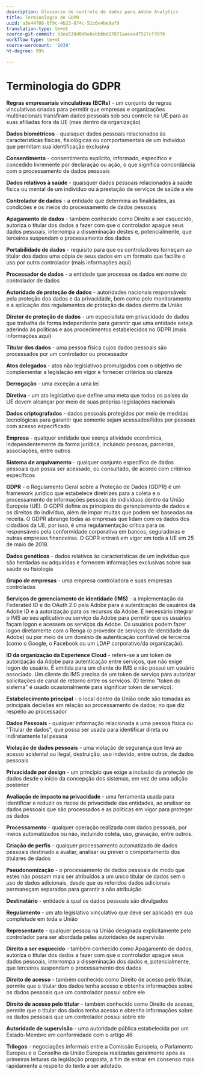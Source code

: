 ```yaml
---
description: Glossário de controle de dados para Adobe Analytics
title: Terminologia do GDPR
uuid: a3e44f08-6f9c-4b23-874c-51c6e4be9af9
translation-type: tm+mt
source-git-commit: b3ea538d0d6e6ebbbbd17871aacaed7527cf3976
workflow-type: tm+mt
source-wordcount: '1039'
ht-degree: 99%

---
```



# Terminologia do GDPR

**Regras empresariais vinculativas (BCRs)** - um conjunto de regras vinculativas criadas para permitir que empresas e organizações multinacionais transfiram dados pessoais sob seu controle na UE para as suas afiliadas fora da UE (mas dentro da organização)

**Dados biométricos** - quaisquer dados pessoais relacionados às características físicas, fisiológicas ou comportamentais de um indivíduo que permitam sua identificação exclusiva

**Consentimento** - consentimento explícito, informado, específico e concedido livremente por declaração ou ação, o que significa concordância com o processamento de dados pessoais

**Dados relativos à saúde** - quaisquer dados pessoais relacionados à saúde física ou mental de um indivíduo ou à prestação de serviços de saúde a ele

**Controlador de dados** - a entidade que determina as finalidades, as condições e os meios do processamento de dados pessoais

**Apagamento de dados** - também conhecido como Direito a ser esquecido, autoriza o titular dos dados a fazer com que o controlador apague seus dados pessoais, interrompa a disseminação destes e, potencialmente, que terceiros suspendam o processamento dos dados

**Portabilidade de dados** - requisito para que os controladores forneçam ao titular dos dados uma cópia de seus dados em um formato que facilite o uso por outro controlador (mais informações aqui)

**Processador de dados** - a entidade que processa os dados em nome do controlador de dados

**Autoridade de proteção de dados** - autoridades nacionais responsáveis pela proteção dos dados e da privacidade, bem como pelo monitoramento e a aplicação dos regulamentos de proteção de dados dentro da União

**Diretor de proteção de dados** - um especialista em privacidade de dados que trabalha de forma independente para garantir que uma entidade esteja aderindo às políticas e aos procedimentos estabelecidos no GDPR (mais informações aqui)

**Titular dos dados** - uma pessoa física cujos dados pessoais são processados por um controlador ou processador

**Atos delegados** - atos não legislativos promulgados com o objetivo de complementar a legislação em vigor e fornecer critérios ou clareza

**Derrogação** - uma exceção a uma lei

**Diretiva** - um ato legislativo que define uma meta que todos os países da UE devem alcançar por meio de suas próprias legislações nacionais

**Dados criptografados** - dados pessoais protegidos por meio de medidas tecnológicas para garantir que somente sejam acessados/lidos por pessoas com acesso especificado

**Empresa** - qualquer entidade que exerça atividade econômica, independentemente da forma jurídica, incluindo pessoas, parcerias, associações, entre outros

**Sistema de arquivamento** - qualquer conjunto específico de dados pessoais que possa ser acessado, ou consultado, de acordo com critérios específicos

**GDPR** - o Regulamento Geral sobre a Proteção de Dados (GDPR) é um framework jurídico que estabelece diretrizes para a coleta e o processamento de informações pessoais de indivíduos dentro da União Europeia (UE). O GDPR define os princípios do gerenciamento de dados e os direitos do indivíduo, além de impor multas que podem ser baseadas na receita. O GDPR abrange todas as empresas que lidam com os dados dos cidadãos da UE; por isso, é uma regulamentação crítica para os responsáveis pela conformidade corporativa em bancos, seguradoras e outras empresas financeiras. O GDPR entrará em vigor em toda a UE em 25 de maio de 2018.

**Dados genéticos** - dados relativos às características de um indivíduo que são herdadas ou adquiridas e fornecem informações exclusivas sobre sua saúde ou fisiologia

**Grupo de empresas** - uma empresa controladora e suas empresas controladas

**Serviços de gerenciamento de identidade (IMS)** - a implementação da Federated ID e do OAuth 2.0 pela Adobe para a autenticação de usuários da Adobe ID e a autorização para os recursos da Adobe. É necessário integrar o IMS ao seu aplicativo ou serviço da Adobe para permitir que os usuários façam logon e acessem os serviços da Adobe. Os usuários podem fazer logon diretamente com o Renga (o provedor de serviços de identidade da Adobe) ou por meio de um domínio de autenticação confiável de terceiros (como o Google, o Facebook ou um LDAP corporativo/da organização).

**ID da organização da Experience Cloud** - refere-se a um token de autorização da Adobe para autenticação entre serviços, que não exige logon do usuário. É emitida para um cliente do IMS e não possui um usuário associado. Um cliente do IMS precisa de um token de serviço para autorizar solicitações de canal de retorno entre os serviços. (O termo &quot;token do sistema&quot; é usado ocasionalmente para significar token de serviço).

**Estabelecimento principal** - o local dentro da União onde são tomadas as principais decisões em relação ao processamento de dados; no que diz respeito ao processador

**Dados Pessoais** - qualquer informação relacionada a uma pessoa física ou &quot;Titular de dados&quot;, que possa ser usada para identificar direta ou indiretamente tal pessoa

**Violação de dados pessoais** - uma violação de segurança que leva ao acesso acidental ou ilegal, destruição, uso indevido, entre outros, de dados pessoais

**Privacidade por design** - um princípio que exige a inclusão da proteção de dados desde o início da concepção dos sistemas, em vez de uma adição posterior

**Avaliação de impacto na privacidade** - uma ferramenta usada para identificar e reduzir os riscos de privacidade das entidades, ao analisar os dados pessoais que são processados e as políticas em vigor para proteger os dados

**Processamento** - qualquer operação realizada com dados pessoais, por meios automatizados ou não, incluindo coleta, uso, gravação, entre outros.

**Criação de perfis** - qualquer processamento automatizado de dados pessoais destinado a avaliar, analisar ou prever o comportamento dos titulares de dados

**Pseudonomização** - o processamento de dados pessoais de modo que estes não possam mais ser atribuídos a um único titular de dados sem o uso de dados adicionais, desde que os referidos dados adicionais permaneçam separados para garantir a não atribuição

**Destinatário** - entidade à qual os dados pessoais são divulgados

**Regulamento** - um ato legislativo vinculativo que deve ser aplicado em sua completude em toda a União

**Representante** - qualquer pessoa na União designada explicitamente pelo controlador para ser abordada pelas autoridades de supervisão

**Direito a ser esquecido** - também conhecido como Apagamento de dados, autoriza o titular dos dados a fazer com que o controlador apague seus dados pessoais, interrompa a disseminação dos dados e, potencialmente, que terceiros suspendam o processamento dos dados

**Direito de acesso** - também conhecido como Direito de acesso pelo titular, permite que o titular dos dados tenha acesso e obtenha informações sobre os dados pessoais que um controlador possui sobre ele

**Direito de acesso pelo titular** - também conhecido como Direito de acesso, permite que o titular dos dados tenha acesso e obtenha informações sobre os dados pessoais que um controlador possui sobre ele

**Autoridade de supervisão** - uma autoridade pública estabelecida por um Estado-Membro em conformidade com o artigo 46

**Trílogos** - negociações informais entre a Comissão Europeia, o Parlamento Europeu e o Conselho da União Europeia realizadas geralmente após as primeiras leituras da legislação proposta, a fim de entrar em consenso mais rapidamente a respeito do texto a ser adotado.
